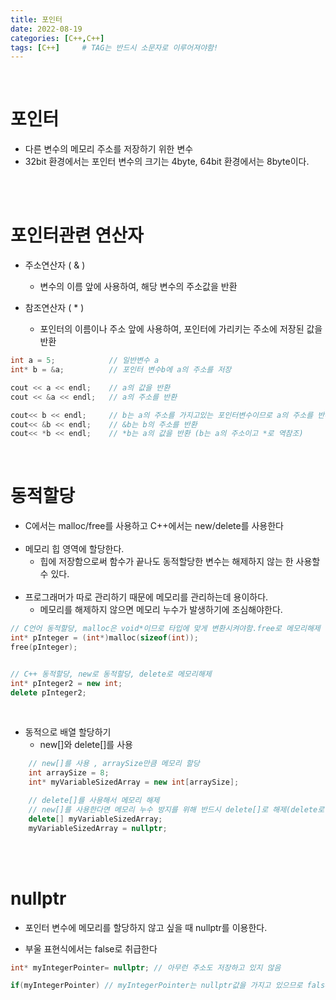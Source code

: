 ```yaml
---
title: 포인터
date: 2022-08-19
categories: [C++,C++]
tags: [C++]		# TAG는 반드시 소문자로 이루어져야함!
---
```




<br>

포인터
====================
* 다른 변수의 메모리 주소를 저장하기 위한 변수 <br>
* 32bit 환경에서는 포인터 변수의 크기는 4byte, 64bit 환경에서는 8byte이다.



<br><br>

포인터관련 연산자
=====================
* 주소연산자 ( & )
  * 변수의 이름 앞에 사용하여, 해당 변수의 주소값을 반환


* 참조연산자 ( * )
  * 포인터의 이름이나 주소 앞에 사용하여, 포인터에 가리키는 주소에 저장된 값을 반환



```c++
int a = 5;            // 일반변수 a
int* b = &a;          // 포인터 변수b에 a의 주소를 저장

cout << a << endl;    // a의 값을 반환
cout << &a << endl;   // a의 주소를 반환

cout<< b << endl;     // b는 a의 주소를 가지고있는 포인터변수이므로 a의 주소를 반환
cout<< &b << endl;    // &b는 b의 주소를 반환
cout<< *b << endl;    // *b는 a의 값을 반환 (b는 a의 주소이고 *로 역참조)
```

<br>


동적할당
=============================

 * C에서는 malloc/free를 사용하고 C++에서는 new/delete를 사용한다<br><br>
 * 메모리 힙 영역에 할당한다.
   * 힙에 저장함으로써 함수가 끝나도 동적할당한 변수는 해제하지 않는 한 사용할 수 있다.<br><br>
 * 프로그래머가 따로 관리하기 때문에 메모리를 관리하는데 용이하다.
   * 메모리를 해제하지 않으면 메모리 누수가 발생하기에 조심해야한다.
   
```c++
// C언어 동적할당, malloc은 void*이므로 타입에 맞게 변환시켜야함.free로 메모리해제
int* pInteger = (int*)malloc(sizeof(int));
free(pInteger);


// C++ 동적할당, new로 동적할당, delete로 메모리해제
int* pInteger2 = new int;
delete pInteger2;
```

<br>

* 동적으로 배열 할당하기
  * new[]와 delete[]를 사용

```c++
    // new[]를 사용 , arraySize만큼 메모리 할당
    int arraySize = 8;
    int* myVariableSizedArray = new int[arraySize];

    // delete[]를 사용해서 메모리 해제
    // new[]를 사용한다면 메모리 누수 방지를 위해 반드시 delete[]로 해제(delete로 하면 전부 다 해제되지 않음)
    delete[] myVariableSizedArray;
    myVariableSizedArray = nullptr; 
 ```

<br><br>

nullptr
=======================
* 포인터 변수에 메모리를 할당하지 않고 싶을 때 nullptr를 이용한다.

* 부울 표현식에서는 false로 취급한다

```c++
int* myIntegerPointer= nullptr; // 아무런 주소도 저장하고 있지 않음

if(myIntegerPointer) // myIntegerPointer는 nullptr값을 가지고 있으므로 false
```
